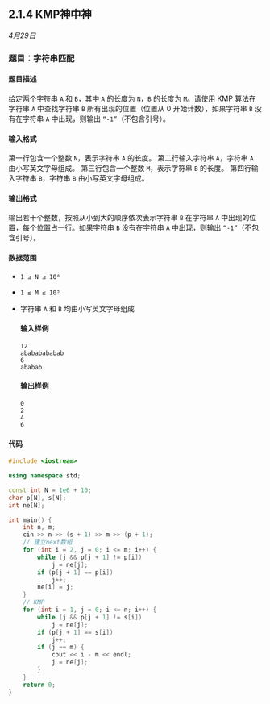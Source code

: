 ## 2.1.4 KMP神中神

*4月29日*

### 题目：字符串匹配

#### 题目描述

给定两个字符串 `A` 和 `B`，其中 `A` 的长度为 `N`，`B` 的长度为 `M`。请使用 KMP 算法在字符串 `A` 中查找字符串 `B` 所有出现的位置（位置从 0 开始计数），如果字符串 `B` 没有在字符串 `A` 中出现，则输出 `“-1”`（不包含引号）。

#### 输入格式

第一行包含一个整数 `N`，表示字符串 `A` 的长度。
第二行输入字符串 `A`，字符串 `A` 由小写英文字母组成。
第三行包含一个整数 `M`，表示字符串 `B` 的长度。
第四行输入字符串 `B`，字符串 `B` 由小写英文字母组成。

#### 输出格式

输出若干个整数，按照从小到大的顺序依次表示字符串 `B` 在字符串 `A` 中出现的位置，每个位置占一行。如果字符串 `B` 没有在字符串 `A` 中出现，则输出 `“-1”`（不包含引号）。

#### 数据范围

- `1 ≤ N ≤ 10⁶`

- `1 ≤ M ≤ 10⁵`

- 字符串 `A` 和 `B` 均由小写英文字母组成

  #### 输入样例

  ```plaintext
  12
  abababababab
  6
  ababab
  ```

  #### 输出样例

  ```plaintext
  0
  2
  4
  6
  ```

  

#### 代码

```c++
#include <iostream>

using namespace std;

const int N = 1e6 + 10;
char p[N], s[N];
int ne[N];

int main() {
	int n, m;
	cin >> n >> (s + 1) >> m >> (p + 1);
	// 建立next数组
	for (int i = 2, j = 0; i <= m; i++) {
		while (j && p[j + 1] != p[i])
			j = ne[j];
		if (p[j + 1] == p[i])
			j++;
		ne[i] = j;
	}
	// KMP
	for (int i = 1, j = 0; i <= n; i++) {
		while (j && p[j + 1] != s[i])
			j = ne[j];
		if (p[j + 1] == s[i])
			j++;
		if (j == m) {
			cout << i - m << endl;
			j = ne[j];
		}
	}
	return 0;
}
```

